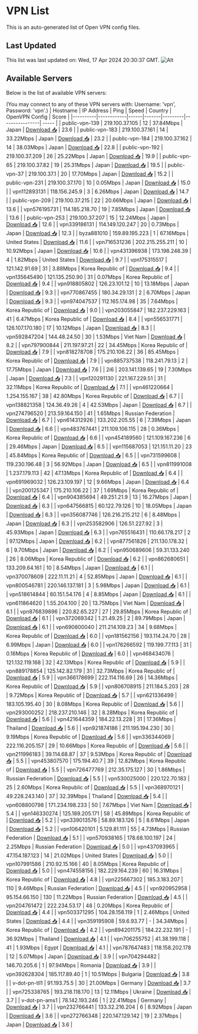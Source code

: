 # VPN List

This is an auto-generated list of Open VPN config files.

## Last Updated

This list was last updated on: Wed, 17 Apr 2024 20:30:37 GMT.
![Alt](https://repobeats.axiom.co/api/embed/186b98318ef1479477931607c1ad7d823f12451f.svg "Repobeats analytics image")

## Available Servers

Below is the list of available VPN servers:

(You may connect to any of these VPN servers with: Username: 'vpn', Password: 'vpn'.)
| Hostname | IP Address | Ping | Speed | Country | OpenVPN Config | Score |
|----------|------------|------|-------|---------|----------------| ----- |
| public-vpn-139 | 219.100.37.105 | 12 | 37.84Mbps | Japan | [Download 📥](./configs/server_0_JP.ovpn) | 23.6 |
| public-vpn-183 | 219.100.37.161 | 14 | 33.22Mbps | Japan | [Download 📥](./configs/server_1_JP.ovpn) | 23.2 |
| public-vpn-184 | 219.100.37.162 | 14 | 38.03Mbps | Japan | [Download 📥](./configs/server_2_JP.ovpn) | 22.8 |
| public-vpn-192 | 219.100.37.209 | 26 | 25.22Mbps | Japan | [Download 📥](./configs/server_3_JP.ovpn) | 19.9 |
| public-vpn-65 | 219.100.37.82 | 19 | 25.31Mbps | Japan | [Download 📥](./configs/server_4_JP.ovpn) | 19.5 |
| public-vpn-37 | 219.100.37.1 | 20 | 17.70Mbps | Japan | [Download 📥](./configs/server_5_JP.ovpn) | 15.2 |
| public-vpn-231 | 219.100.37.170 | 10 | 0.05Mbps | Japan | [Download 📥](./configs/server_6_JP.ovpn) | 15.0 |
| vpn112893131 | 118.156.245.9 | 3 | 6.26Mbps | Japan | [Download 📥](./configs/server_7_JP.ovpn) | 14.7 |
| public-vpn-209 | 219.100.37.215 | 22 | 20.66Mbps | Japan | [Download 📥](./configs/server_8_JP.ovpn) | 13.6 |
| vpn576195731 | 114.185.218.70 | 19 | 7.85Mbps | Japan | [Download 📥](./configs/server_9_JP.ovpn) | 13.6 |
| public-vpn-253 | 219.100.37.207 | 15 | 12.24Mbps | Japan | [Download 📥](./configs/server_10_JP.ovpn) | 12.6 |
| vpn339186131 | 114.149.120.247 | 20 | 0.73Mbps | Japan | [Download 📥](./configs/server_11_JP.ovpn) | 12.3 |
| byza881010 | 159.89.195.223 | 1 | 67.16Mbps | United States | [Download 📥](./configs/server_12_US.ovpn) | 11.6 |
| vpn716531236 | 202.215.255.211 | 10 | 10.92Mbps | Japan | [Download 📥](./configs/server_13_JP.ovpn) | 10.6 |
| vpn431396938 | 173.198.248.39 | 4 | 1.82Mbps | United States | [Download 📥](./configs/server_14_US.ovpn) | 9.7 |
| vpn175315517 | 121.142.91.69 | 31 | 3.88Mbps | Korea Republic of | [Download 📥](./configs/server_15_KR.ovpn) | 9.4 |
| vpn135645490 | 121.135.250.90 | 31 | 0.07Mbps | Korea Republic of | [Download 📥](./configs/server_16_KR.ovpn) | 9.4 |
| vpn918805802 | 126.23.101.12 | 10 | 13.18Mbps | Japan | [Download 📥](./configs/server_17_JP.ovpn) | 9.3 |
| vpn770867455 | 180.34.29.131 | 2 | 6.70Mbps | Japan | [Download 📥](./configs/server_18_JP.ovpn) | 9.3 |
| vpn974047537 | 112.165.174.98 | 35 | 7.64Mbps | Korea Republic of | [Download 📥](./configs/server_19_KR.ovpn) | 9.0 |
| vpn203055847 | 182.237.229.163 | 41 | 6.47Mbps | Korea Republic of | [Download 📥](./configs/server_20_KR.ovpn) | 8.4 |
| vpn556531771 | 126.107.170.180 | 17 | 10.12Mbps | Japan | [Download 📥](./configs/server_21_JP.ovpn) | 8.3 |
| vpn592847204 | 144.48.24.50 | 30 | 1.53Mbps | Viet Nam | [Download 📥](./configs/server_22_VN.ovpn) | 8.2 |
| vpn797900844 | 211.197.97.21 | 22 | 34.45Mbps | Korea Republic of | [Download 📥](./configs/server_23_KR.ovpn) | 7.9 |
| vpn818278708 | 175.210.106.22 | 36 | 85.45Mbps | Korea Republic of | [Download 📥](./configs/server_24_KR.ovpn) | 7.9 |
| vpn885737538 | 118.241.79.13 | 2 | 17.75Mbps | Japan | [Download 📥](./configs/server_25_JP.ovpn) | 7.6 |
| 2i6 | 203.141.139.65 | 19 | 7.30Mbps | Japan | [Download 📥](./configs/server_26_JP.ovpn) | 7.3 |
| vpn120291130 | 221.167.229.51 | 31 | 32.11Mbps | Korea Republic of | [Download 📥](./configs/server_27_KR.ovpn) | 7.1 |
| vpn461220664 | 1.254.155.167 | 38 | 42.80Mbps | Korea Republic of | [Download 📥](./configs/server_28_KR.ovpn) | 6.7 |
| vpn138821358 | 124.36.49.26 | 4 | 42.53Mbps | Japan | [Download 📥](./configs/server_29_JP.ovpn) | 6.7 |
| vpn274796520 | 213.59.164.150 | 41 | 1.65Mbps | Russian Federation | [Download 📥](./configs/server_30_RU.ovpn) | 6.7 |
| vpn614312926 | 133.202.205.55 | 6 | 7.39Mbps | Japan | [Download 📥](./configs/server_31_JP.ovpn) | 6.6 |
| vpn483767441 | 211.109.106.115 | 28 | 0.36Mbps | Korea Republic of | [Download 📥](./configs/server_32_KR.ovpn) | 6.6 |
| vpn454189560 | 121.109.167.236 | 6 | 29.46Mbps | Japan | [Download 📥](./configs/server_33_JP.ovpn) | 6.5 |
| vpn115687053 | 121.151.11.20 | 23 | 45.84Mbps | Korea Republic of | [Download 📥](./configs/server_34_KR.ovpn) | 6.5 |
| vpn731599608 | 119.230.196.48 | 3 | 56.92Mbps | Japan | [Download 📥](./configs/server_35_JP.ovpn) | 6.5 |
| vpn811991008 | 1.237.179.113 | 42 | 47.13Mbps | Korea Republic of | [Download 📥](./configs/server_36_KR.ovpn) | 6.4 |
| vpn691969032 | 126.23.109.197 | 12 | 9.66Mbps | Japan | [Download 📥](./configs/server_37_JP.ovpn) | 6.4 |
| vpn200125347 | 175.210.106.22 | 37 | 1.69Mbps | Korea Republic of | [Download 📥](./configs/server_38_KR.ovpn) | 6.4 |
| vpn904385694 | 49.251.21.9 | 13 | 16.27Mbps | Japan | [Download 📥](./configs/server_39_JP.ovpn) | 6.3 |
| vpn647566815 | 60.122.79.126 | 10 | 18.05Mbps | Japan | [Download 📥](./configs/server_40_JP.ovpn) | 6.3 |
| vpn356087746 | 126.216.215.212 | 6 | 8.48Mbps | Japan | [Download 📥](./configs/server_41_JP.ovpn) | 6.3 |
| vpn253582906 | 126.51.227.92 | 3 | 45.93Mbps | Japan | [Download 📥](./configs/server_42_JP.ovpn) | 6.3 |
| vpn765516431 | 110.66.178.217 | 2 | 97.12Mbps | Japan | [Download 📥](./configs/server_43_JP.ovpn) | 6.2 |
| vpn877561826 | 211.130.178.32 | 6 | 9.70Mbps | Japan | [Download 📥](./configs/server_44_JP.ovpn) | 6.2 |
| vpn950689606 | 59.31.133.240 | 26 | 8.06Mbps | Korea Republic of | [Download 📥](./configs/server_45_KR.ovpn) | 6.2 |
| vpn862680651 | 133.209.64.161 | 10 | 8.54Mbps | Japan | [Download 📥](./configs/server_46_JP.ovpn) | 6.1 |
| vpn370078609 | 222.11.11.21 | 4 | 52.85Mbps | Japan | [Download 📥](./configs/server_47_JP.ovpn) | 6.1 |
| vpn800546781 | 220.146.137.181 | 3 | 5.98Mbps | Japan | [Download 📥](./configs/server_48_JP.ovpn) | 6.1 |
| vpn518614844 | 60.151.54.176 | 4 | 8.85Mbps | Japan | [Download 📥](./configs/server_49_JP.ovpn) | 6.1 |
| vpn611864620 | 1.55.204.100 | 20 | 13.75Mbps | Viet Nam | [Download 📥](./configs/server_50_VN.ovpn) | 6.1 |
| vpn876839896 | 220.82.65.227 | 27 | 29.85Mbps | Korea Republic of | [Download 📥](./configs/server_51_KR.ovpn) | 6.1 |
| vpn372069342 | 1.21.49.25 | 2 | 89.79Mbps | Japan | [Download 📥](./configs/server_52_JP.ovpn) | 6.1 |
| vpn690600040 | 211.214.109.23 | 34 | 9.68Mbps | Korea Republic of | [Download 📥](./configs/server_53_KR.ovpn) | 6.0 |
| vpn181562156 | 193.114.24.70 | 28 | 6.99Mbps | Japan | [Download 📥](./configs/server_54_JP.ovpn) | 6.0 |
| vpn176266592 | 119.199.77.113 | 31 | 0.16Mbps | Korea Republic of | [Download 📥](./configs/server_55_KR.ovpn) | 6.0 |
| vpn468434076 | 121.132.119.168 | 32 | 42.13Mbps | Korea Republic of | [Download 📥](./configs/server_56_KR.ovpn) | 5.9 |
| vpn889178854 | 125.142.82.179 | 31 | 32.73Mbps | Korea Republic of | [Download 📥](./configs/server_57_KR.ovpn) | 5.9 |
| vpn366178699 | 222.114.116.69 | 26 | 14.36Mbps | Korea Republic of | [Download 📥](./configs/server_58_KR.ovpn) | 5.9 |
| vpn806708915 | 211.184.5.203 | 28 | 9.72Mbps | Korea Republic of | [Download 📥](./configs/server_59_KR.ovpn) | 5.7 |
| vpn621336499 | 183.105.195.40 | 30 | 8.08Mbps | Korea Republic of | [Download 📥](./configs/server_60_KR.ovpn) | 5.6 |
| vpn293000252 | 218.237.210.146 | 32 | 8.28Mbps | Korea Republic of | [Download 📥](./configs/server_61_KR.ovpn) | 5.6 |
| vpn421644359 | 184.22.13.228 | 31 | 17.36Mbps | Thailand | [Download 📥](./configs/server_62_TH.ovpn) | 5.6 |
| vpn921874186 | 211.195.194.230 | 30 | 9.19Mbps | Korea Republic of | [Download 📥](./configs/server_63_KR.ovpn) | 5.6 |
| vpn336344069 | 222.116.205.157 | 29 | 10.66Mbps | Korea Republic of | [Download 📥](./configs/server_64_KR.ovpn) | 5.6 |
| vpn211996183 | 39.114.68.87 | 37 | 9.53Mbps | Korea Republic of | [Download 📥](./configs/server_65_KR.ovpn) | 5.5 |
| vpn453807570 | 175.194.40.7 | 39 | 12.82Mbps | Korea Republic of | [Download 📥](./configs/server_66_KR.ovpn) | 5.5 |
| vpn726477769 | 212.35.175.127 | 30 | 1.86Mbps | Russian Federation | [Download 📥](./configs/server_67_RU.ovpn) | 5.5 |
| vpn530025000 | 220.122.70.183 | 25 | 2.60Mbps | Korea Republic of | [Download 📥](./configs/server_68_KR.ovpn) | 5.5 |
| vpn368970121 | 49.228.243.140 | 37 | 32.39Mbps | Thailand | [Download 📥](./configs/server_69_TH.ovpn) | 5.4 |
| vpn608800798 | 171.234.198.233 | 50 | 7.67Mbps | Viet Nam | [Download 📥](./configs/server_70_VN.ovpn) | 5.4 |
| vpn146330274 | 125.189.205.171 | 58 | 45.89Mbps | Korea Republic of | [Download 📥](./configs/server_71_KR.ovpn) | 5.2 |
| vpn339013576 | 58.89.183.126 | 5 | 8.61Mbps | Japan | [Download 📥](./configs/server_72_JP.ovpn) | 5.2 |
| vpn106420101 | 5.129.81.111 | 55 | 4.73Mbps | Russian Federation | [Download 📥](./configs/server_73_RU.ovpn) | 5.1 |
| vpn570938165 | 178.68.100.197 | 24 | 2.25Mbps | Russian Federation | [Download 📥](./configs/server_74_RU.ovpn) | 5.0 |
| vpn437093965 | 47.154.187.123 | 14 | 21.02Mbps | United States | [Download 📥](./configs/server_75_US.ovpn) | 5.0 |
| vpn107991586 | 210.92.15.166 | 40 | 8.05Mbps | Korea Republic of | [Download 📥](./configs/server_76_KR.ovpn) | 5.0 |
| vpn474558156 | 182.229.164.239 | 60 | 16.31Mbps | Korea Republic of | [Download 📥](./configs/server_77_KR.ovpn) | 4.8 |
| vpn225667302 | 185.3.183.207 | 110 | 9.46Mbps | Russian Federation | [Download 📥](./configs/server_78_RU.ovpn) | 4.5 |
| vpn920952958 | 95.154.66.150 | 130 | 11.22Mbps | Russian Federation | [Download 📥](./configs/server_79_RU.ovpn) | 4.5 |
| vpn204761472 | 222.234.53.17 | 48 | 0.20Mbps | Korea Republic of | [Download 📥](./configs/server_80_KR.ovpn) | 4.4 |
| vpn503371295 | 104.28.158.119 | 1 | 2.46Mbps | United States | [Download 📥](./configs/server_81_US.ovpn) | 4.4 |
| vpn359195908 | 59.6.93.77 | - | 34.34Mbps | Korea Republic of | [Download 📥](./configs/server_82_KR.ovpn) | 4.2 |
| vpn894201175 | 184.22.232.191 | - | 36.92Mbps | Thailand | [Download 📥](./configs/server_83_TH.ovpn) | 4.1 |
| vpn706255752 | 41.38.199.118 | 41 | 1.93Mbps | Egypt | [Download 📥](./configs/server_84_EG.ovpn) | 4.1 |
| vpn787647483 | 118.158.202.178 | 12 | 5.07Mbps | Japan | [Download 📥](./configs/server_85_JP.ovpn) | 3.9 |
| vpn704294482 | 146.70.205.6 | 1 | 97.94Mbps | Romania | [Download 📥](./configs/server_86_RO.ovpn) | 3.9 |
| vpn392628304 | 185.117.89.40 | 1 | 10.51Mbps | Bulgaria | [Download 📥](./configs/server_87_BG.ovpn) | 3.8 |
| v-dot-pn-tll1 | 91.193.75.5 | 30 | 21.00Mbps | Germany | [Download 📥](./configs/server_88_DE.ovpn) | 3.7 |
| vpn725338765 | 193.218.118.170 | 13 | 12.11Mbps | Ukraine | [Download 📥](./configs/server_89_UA.ovpn) | 3.7 |
| v-dot-pn-ams1 | 78.142.193.246 | 1 | 22.41Mbps | Germany | [Download 📥](./configs/server_90_DE.ovpn) | 3.7 |
| vpn232766441 | 133.32.216.204 | 6 | 8.92Mbps | Japan | [Download 📥](./configs/server_91_JP.ovpn) | 3.6 |
| vpn272766348 | 220.147.129.142 | 19 | 2.37Mbps | Japan | [Download 📥](./configs/server_92_JP.ovpn) | 3.6 |
